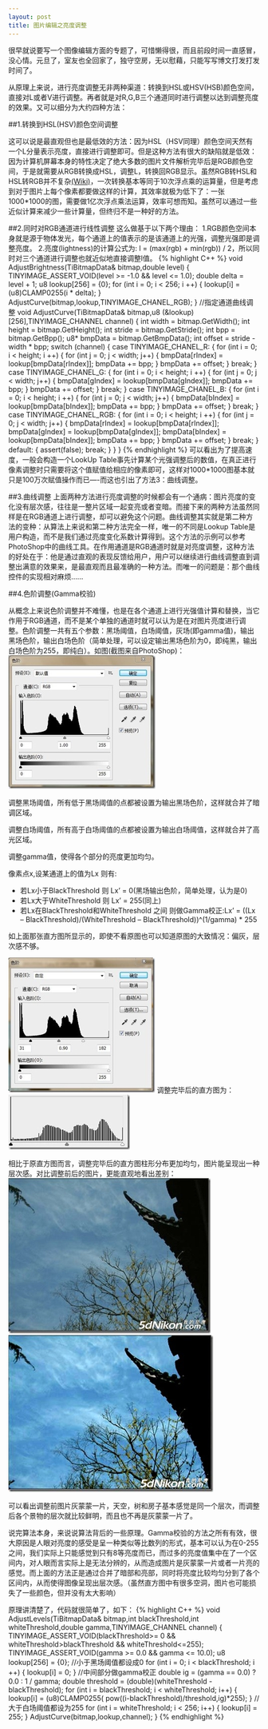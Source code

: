 ```yaml
---
layout: post
title: 图片编辑之亮度调整
---
```



很早就说要写一个图像编辑方面的专题了，可惜懒得很，而且前段时间一直感冒，没心情。元旦了，室友也全回家了，独守空房，无以慰藉，只能写写博文打发打发时间了。

从原理上来说，进行亮度调整无非两种渠道：转换到HSL或HSV(HSB)颜色空间，直接对L或者V进行调整。再者就是对R,G,B三个通道同时进行调整以达到调整亮度的效果。又可以细分为大约四种方法：


##1.转换到HSL(HSV)颜色空间调整

这可以说是最直观但也是最低效的方法：因为HSL（HSV同理）颜色空间天然有一个L分量表示亮度，直接进行调整即可。但是这种方法有很大的缺陷就是低效：因为计算机屏幕本身的特性决定了绝大多数的图片文件解析完毕后是RGB颜色空间，于是就需要从RGB转换成HSL，调整L，转换回RGB显示。虽然RGB转HSL和HSL转RGB并不复杂[(Wiki)][6]，一次转换基本等同于10次浮点乘的运算量，但是考虑到对于图片上每个像素都要做这样的计算，其效率就极为低下了：一张1000*1000的图，需要做1亿次浮点乘法运算，效率可想而知。虽然可以通过一些近似计算来减少一些计算量，但终归不是一种好的方法。


##2.同时对RGB通道进行线性调整
这么做基于以下两个理由：
1.RGB颜色空间本身就是源于物体发光，每个通道上的值表示的是该通道上的光强，调整光强即是调整亮度。
2.亮度(lightness)的计算公式为: l = (max(rgb) + min(rgb)) / 2，所以同时对三个通道进行调整也就近似地直接调整l值。
{% highlight C++ %}
void    AdjustBrightness(TiBitmapData& bitmap,double level)
{
	TINYIMAGE_ASSERT_VOID(level >= -1.0 && level <= 1.0);
	double delta = level + 1;
	u8 lookup[256] = {0};
	for (int i = 0; i < 256; i ++)
	{
		lookup[i] = (u8)CLAMP0255(i * delta);
	}
	AdjustCurve(bitmap,lookup,TINYIMAGE_CHANEL_RGB);
} 
//指定通道曲线调整
void    AdjustCurve(TiBitmapData& bitmap,u8 (&lookup)[256],TINYIMAGE_CHANNEL channel)
{
	int width    = bitmap.GetWidth();
	int height    = bitmap.GetHeight();
	int stride    = bitmap.GetStride();
	int bpp        = bitmap.GetBpp();
	u8* bmpData    = bitmap.GetBmpData();
	int offset    = stride - width * bpp;
	switch (channel)
	{
	case TINYIMAGE_CHANEL_R:
		{
			for (int i = 0; i < height; i ++)
			{
				for (int j = 0; j < width; j++)
				{
					bmpData[rIndex] = lookup[bmpData[rIndex]];
					bmpData += bpp;
				}
				bmpData += offset;
			}
			break;
		}
	case TINYIMAGE_CHANEL_G:
		{
			for (int i = 0; i < height; i ++)
			{
				for (int j = 0; j < width; j++)
				{
					bmpData[gIndex] = lookup[bmpData[gIndex]];
					bmpData += bpp;
				}
				bmpData += offset;
			}
			break;
		}
	case TINYIMAGE_CHANEL_B:
		{
			for (int i = 0; i < height; i ++)
			{
				for (int j = 0; j < width; j++)
				{
					bmpData[bIndex] = lookup[bmpData[bIndex]];
					bmpData += bpp;
				}
				bmpData += offset;
			}
			break;
		}
	case TINYIMAGE_CHANEL_RGB:
		{
			for (int i = 0; i < height; i ++)
			{
				for (int j = 0; j < width; j++)
				{
					bmpData[rIndex] = lookup[bmpData[rIndex]];
					bmpData[gIndex] = lookup[bmpData[gIndex]];
					bmpData[bIndex] = lookup[bmpData[bIndex]];
					bmpData += bpp;
				}
				bmpData += offset;
			}
			break;
		}
	default:
		{
			assert(false);
			break;
		}
	}
}
{% endhighlight %}
可以看出为了提高速度，一般会构造一个LookUp Table事先计算某个光强调整后的数值，在真正进行像素调整时只需要将这个值赋值给相应的像素即可，这样对1000*1000图基本就只是100万次赋值操作而已—-而这也引出了方法3：曲线调整。


##3.曲线调整
上面两种方法进行亮度调整的时候都会有一个通病：图片亮度的变化没有层次感，往往是一整片区域一起变亮或者变暗。而接下来的两种方法虽然同样是在RGB通道上进行调整，却可以避免这个问题。曲线调整其实就是第二种方法的变种：从算法上来说和第二种方法完全一样，唯一的不同是Lookup Table是用户构造，而不是我们通过亮度变化系数计算得到。这个方法的示例可以参考PhotoShop中的曲线工具。在作用通道是RGB通道时就是对亮度调整，这种方法的好处在于：他是通过直观的表现反馈给用户，用户可以继续进行曲线调整直到调整出满意的效果来，是最直观而且最准确的一种方法。而唯一的问题是：那个曲线控件的实现相对麻烦……


##4.色阶调整(Gamma校验)

从概念上来说色阶调整并不难懂，也是在各个通道上进行光强值计算和替换，当它作用于RGB通道，而不是某个单独的通道时就可以认为是在对图片亮度进行调整。色阶调整一共有五个参数：黑场阈值，白场阈值，灰场(即gamma值)，输出黑场色阶，输出白场色阶（简单处理，可以设定输出黑场色阶为0，即纯黑，输出白场色阶为255，即纯白）。如图(截图来自PhotoShop)：
![此处输入图片的描述][1]
      

调整黑场阈值，所有低于黑场阈值的点都被设置为输出黑场色阶，这样就合并了暗调区域。

调整白场阈值，所有高于白场阈值的点都被设置为输出白场阈值，这样就合并了高光区域。

调整gamma值，使得各个部分的亮度更加均匀。

像素点x,设某通道上的值为Lx 则有:

* 若Lx小于BlackThreshold 则 Lx’ = 0(黑场输出色阶，简单处理，认为是0)
* 若Lx大于WhiteThreshold 则 Lx’ = 255(同上)
* 若Lx在BlackThreshold和WhiteThreshold 之间 则做Gamma校正:Lx’ = ((Lx – BlackThreshold)/(WhiteThreshold – BlackThreshold))^(1/gamma) * 255
 
如上面那张直方图所显示的，即使不看原图也可以知道原图的大致情况：偏灰，层次感不够。

![此处输入图片的描述][2]
调整完毕后的直方图为：
![此处输入图片的描述][3]

相比于原直方图而言，调整完毕后的直方图柱形分布更加均匀，图片能呈现出一种层次感。对比调整前后的图片，更能直观地看出差别：
![此处输入图片的描述][4]
![此处输入图片的描述][5]




可以看出调整前图片灰蒙蒙一片，天空，树和房子基本感觉是同一个层次，而调整后各个景物的层次就比较鲜明，而且也不再是灰蒙蒙一片了。

说完算法本身，来说说算法背后的一些原理。Gamma校验的方法之所有有效，很大原因是人眼对亮度的感受是呈一种类似等比数列的形式，基本可以认为在0-255之间，我们实际上只能感觉到只有8等亮度而已，而过多的亮度值集中在了一个区间内，对人眼而言实际上是无法分辨的，从而造成图片是灰蒙蒙一片或者一片亮的感觉。而上面的方法正是通过合并了暗部和亮部，同时将亮度比较均匀分到了各个区间内，从而使得图像呈现出层次感。（虽然直方图中有很多空洞，图片也可能损失了一些颜色，但并没有太大影响）

原理讲清楚了，代码就很简单了，如下：
{% highlight C++ %}
void    AdjustLevels(TiBitmapData& bitmap,int blackThreshold,int whiteThreshold,double gamma,TINYIMAGE_CHANNEL channel)
{
	TINYIMAGE_ASSERT_VOID(blackThreshold>= 0 && whiteThreshold>blackThreshold && whiteThreshold<=255);
	TINYIMAGE_ASSERT_VOID(gamma >= 0.0 && gamma <= 10.0);
	u8 lookup[256] = {0};
	//小于黑场阈值都设成0
	for (int i = 0; i < blackThreshold; i ++)
	{
		lookup[i] = 0;
	}
	//中间部分做gamma校正
	double ig = (gamma == 0.0) ? 0.0 : 1 / gamma;
	double threshold = (double)(whiteThreshold - blackThreshold);
	for (int i = blackThreshold; i < whiteThreshold; i++)
	{
		lookup[i] = (u8)CLAMP0255( pow((i-blackThreshold)/threshold,ig)*255);
	}
	//大于白场阈值都设为255
	for (int i = whiteThreshold; i < 256; i++)
	{
		lookup[i] = 255;
	}
	AdjustCurve(bitmap,lookup,channel);
}
{% endhighlight %}


  [1]: /images/ip1.jpg
  [2]: /images/ip2.jpg
  [3]: /images/ip3.jpg
  [4]: /images/ip4.jpg
  [5]: /images/ip5.jpg
  [6]: http://zh.wikipedia.org/zh-cn/HSL